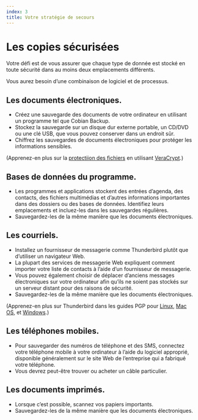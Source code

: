 ```yaml
---
index: 3
title: Votre stratégie de secours
---
```

# Les copies sécurisées

Votre défi est de vous assurer que chaque type de donnée est stocké en toute sécurité dans au moins deux emplacements différents.

Vous aurez besoin d’une combinaison de logiciel et de processus.

## Les documents électroniques.

* Créez une sauvegarde des documents de votre ordinateur en utilisant un programme tel que Cobian Backup.
* Stockez la sauvegarde sur un disque dur externe portable, un CD/DVD ou une clé USB, que vous pouvez conserver dans un endroit sûr.
* Chiffrez les sauvegardes de documents électroniques pour protéger les informations sensibles.

(Apprenez-en plus sur la [protectiion des fichiers](umbrella://information/protecting-files) en utilisant [VeraCrypt](umbrella://tools/files/s_veracrypt.md).)

## Bases de données du programme.

* Les programmes et applications stockent des entrées d’agenda, des contacts, des fichiers multimédias et d’autres informations importantes dans des dossiers ou des bases de données. Identifiez leurs emplacements et incluez-les dans les sauvegardes régulières.
* Sauvegardez-les de la même manière que les documents électroniques.

## Les courriels.

* Installez un fournisseur de messagerie comme Thunderbird plutôt que d’utiliser un navigateur Web.
* La plupart des services de messagerie Web expliquent comment importer votre liste de contacts à l’aide d’un fournisseur de messagerie.
* Vous pouvez également choisir de déplacer d’anciens messages électroniques sur votre ordinateur afin qu’ils ne soient pas stockés sur un serveur distant pour des raisons de sécurité.
* Sauvegardez-les de la même manière que les documents électroniques.

(Apprenez-en plus sur Thunderbird dans les guides PGP pour [Linux](umbrella://tools/pgp/s_pgp-for-linux.md), [Mac OS](umbrella://tools/pgp/s_pgp-for-mac-os-x.md), et [Windows](umbrella://tools/pgp/s_pgp-for-windows.md).) 

## Les téléphones mobiles.

* Pour sauvegarder des numéros de téléphone et des SMS, connectez votre téléphone mobile à votre ordinateur à l’aide du logiciel approprié, disponible généralement sur le site Web de l’entreprise qui a fabriqué votre téléphone.
* Vous devrez peut-être trouver ou acheter un câble particulier.

## Les documents imprimés.

* Lorsque c’est possible, scannez vos papiers importants.
* Sauvegardez-les de la même manière que les documents électroniques.